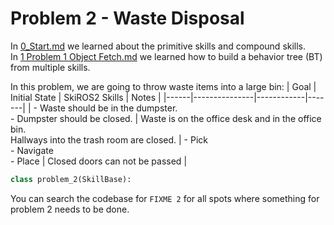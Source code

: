 # Problem 2 - Waste Disposal

In [0_Start.md](0_Start.md) we learned about the primitive skills and compound skills.  
In [1 Problem 1 Object Fetch.md](1_Problem_1_Object_Fetch.md) we learned how to build a behavior tree (BT) from multiple skills.

In this problem, we are going to throw waste items into a large bin:
| Goal | Initial State | SkiROS2 Skills | Notes |
|------|---------------|------------|-------|
| - Waste should be in the dumpster.<br>- Dumpster should be closed. | Waste is on the office desk and in the office bin.<br>Hallways into the trash room are closed. | - Pick<br>- Navigate<br>- Place | Closed doors can not be passed |


```python
class problem_2(SkillBase):

```

You can search the codebase for `FIXME 2` for all spots where something for problem 2 needs to be done.


